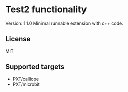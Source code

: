 # Test2 functionality

Version: 1.1.0
Minimal runnable extension with c++ code.

## License

MIT

## Supported targets

- PXT/calliope
- PXT/microbit

